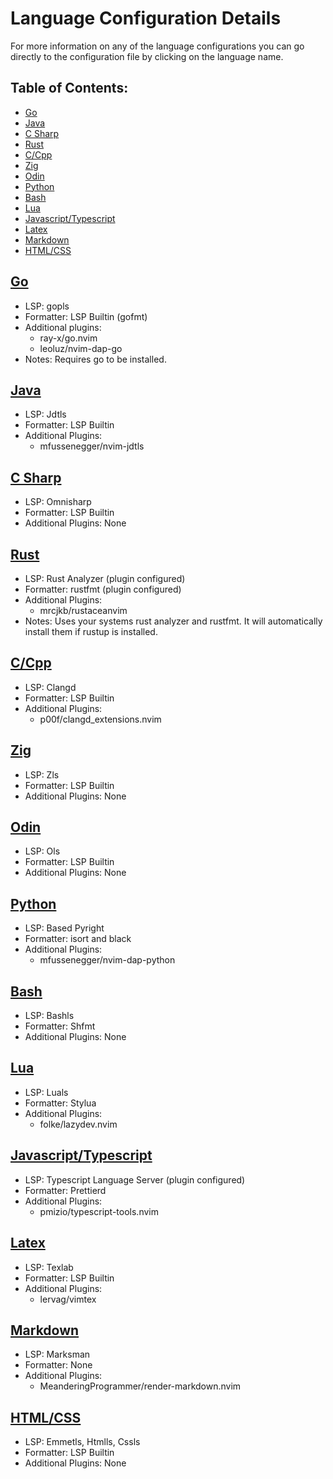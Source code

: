 # Language Configuration Details

For more information on any of the language configurations you can go directly
to the configuration file by clicking on the language name.

## Table of Contents:

- [Go](#Go)
- [Java](#Java)
- [C Sharp](#C-Sharp)
- [Rust](#Rust)
- [C/Cpp](#CCpp)
- [Zig](#Zig)
- [Odin](#Odin)
- [Python](#Python)
- [Bash](#Bash)
- [Lua](#Lua)
- [Javascript/Typescript](#JavascriptTypescript)
- [Latex](#Latex)
- [Markdown](#Markdown)
- [HTML/CSS](#HTMLCSS)

## [Go](https://github.com/lcroberts/LazyLanguages.nvim/blob/main/lua/LazyLanguages/languages/go.lua)

- LSP: gopls
- Formatter: LSP Builtin (gofmt)
- Additional plugins:
    - ray-x/go.nvim
    - leoluz/nvim-dap-go
- Notes: Requires go to be installed.

## [Java](https://github.com/lcroberts/LazyLanguages.nvim/blob/main/lua/LazyLanguages/languages/java.lua)

- LSP: Jdtls
- Formatter: LSP Builtin
- Additional Plugins:
    - mfussenegger/nvim-jdtls

## [C Sharp](https://github.com/lcroberts/LazyLanguages.nvim/blob/main/lua/LazyLanguages/languages/csharp.lua)
- LSP: Omnisharp
- Formatter: LSP Builtin
- Additional Plugins: None

## [Rust](https://github.com/lcroberts/LazyLanguages.nvim/blob/main/lua/LazyLanguages/languages/rust.lua)
- LSP: Rust Analyzer (plugin configured)
- Formatter: rustfmt (plugin configured)
- Additional Plugins:
    - mrcjkb/rustaceanvim
- Notes: Uses your systems rust analyzer and rustfmt. It will automatically install them if rustup is installed.

## [C/Cpp](https://github.com/lcroberts/LazyLanguages.nvim/blob/main/lua/LazyLanguages/languages/c.lua)
- LSP: Clangd
- Formatter: LSP Builtin
- Additional Plugins:
    - p00f/clangd_extensions.nvim

## [Zig](https://github.com/lcroberts/LazyLanguages.nvim/blob/main/lua/LazyLanguages/languages/zig.lua)
- LSP: Zls
- Formatter: LSP Builtin
- Additional Plugins: None

## [Odin](https://github.com/lcroberts/LazyLanguages.nvim/blob/main/lua/LazyLanguages/languages/odin.lua)
- LSP: Ols
- Formatter: LSP Builtin
- Additional Plugins: None

## [Python](https://github.com/lcroberts/LazyLanguages.nvim/blob/main/lua/LazyLanguages/languages/python.lua)
- LSP: Based Pyright
- Formatter: isort and black
- Additional Plugins:
    - mfussenegger/nvim-dap-python

## [Bash](https://github.com/lcroberts/LazyLanguages.nvim/blob/main/lua/LazyLanguages/languages/bash.lua)
- LSP: Bashls
- Formatter: Shfmt
- Additional Plugins: None

## [Lua](https://github.com/lcroberts/LazyLanguages.nvim/blob/main/lua/LazyLanguages/languages/lua.lua)
- LSP: Luals
- Formatter: Stylua
- Additional Plugins:
    - folke/lazydev.nvim

## [Javascript/Typescript](https://github.com/lcroberts/LazyLanguages.nvim/blob/main/lua/LazyLanguages/languages/javascript.lua)
- LSP: Typescript Language Server (plugin configured)
- Formatter: Prettierd
- Additional Plugins:
    - pmizio/typescript-tools.nvim

## [Latex](https://github.com/lcroberts/LazyLanguages.nvim/blob/main/lua/LazyLanguages/languages/latex.lua)
- LSP: Texlab
- Formatter: LSP Builtin
- Additional Plugins:
    - lervag/vimtex

## [Markdown](https://github.com/lcroberts/LazyLanguages.nvim/blob/main/lua/LazyLanguages/languages/markdown.lua)
- LSP: Marksman
- Formatter: None
- Additional Plugins:
    - MeanderingProgrammer/render-markdown.nvim

## [HTML/CSS](https://github.com/lcroberts/LazyLanguages.nvim/blob/main/lua/LazyLanguages/languages/html.lua)
- LSP: Emmetls, Htmlls, Cssls
- Formatter: LSP Builtin
- Additional Plugins: None


